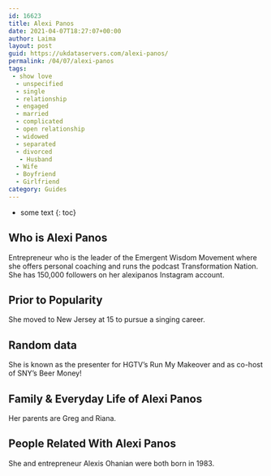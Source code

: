 ```yaml
---
id: 16623
title: Alexi Panos
date: 2021-04-07T18:27:07+00:00
author: Laima
layout: post
guid: https://ukdataservers.com/alexi-panos/
permalink: /04/07/alexi-panos
tags:
 - show love
  - unspecified
  - single
  - relationship
  - engaged
  - married
  - complicated
  - open relationship
  - widowed
  - separated
  - divorced
   - Husband
  - Wife
  - Boyfriend
  - Girlfriend
category: Guides
---
```


* some text
{: toc}


## Who is Alexi Panos
                  
                  
                  
Entrepreneur who is the leader of the Emergent Wisdom Movement where she offers personal coaching and runs the podcast Transformation Nation. She has 150,000 followers on her alexipanos Instagram account. 
                  
              
            
              
            
                
                
                
## Prior to Popularity
                  
                  
                  
She moved to New Jersey at 15 to pursue a singing career.
                  
              
            
              
            
                
                
                
## Random data
                  
                  
                  
She is known as the presenter for HGTV&#8217;s Run My Makeover and as co-host of SNY&#8217;s Beer Money!
                  
              
            
              
            
                
                
                
## Family & Everyday Life of Alexi Panos
                  
                  
                  
Her parents are Greg and Riana.
                  
              
            
              
            
                
                
                
## People Related With Alexi Panos
                  
                  
                  
She and entrepreneur Alexis Ohanian were both born in 1983.
                  
              
            
              
            
                
              
            
              
              
            
            
              
            
          
          
          